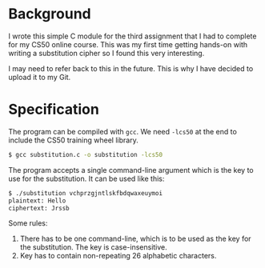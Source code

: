 # Background

I wrote this simple C module for the third assignment that I had to complete for my CS50 online course. This was my first time getting hands-on with writing a substitution cipher so I found this very interesting.

I may need to refer back to this in the future. This is why I have decided to upload it to my Git.

# Specification

The program can be compiled with `gcc`. We need `-lcs50` at the end to include the CS50 training wheel library.
```bash
$ gcc substitution.c -o substitution -lcs50
```

The program accepts a single command-line argument which is the key to use for the substitution. It can be used like this:
```bash
$ ./substitution vchprzgjntlskfbdqwaxeuymoi
plaintext: Hello
ciphertext: Jrssb
```

Some rules:
1. There has to be one command-line, which is to be used as the key for the substitution. The key is case-insensitive.
2. Key has to contain non-repeating 26 alphabetic characters.

